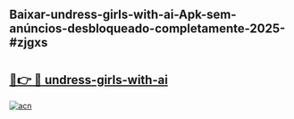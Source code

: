 ## Baixar-undress-girls-with-ai-Apk-sem-anúncios-desbloqueado-completamente-2025-#zjgxs

# <h2><a href="https://ainizakaria.my?title=undress-girls-with-ai&ref=20M">🔗👉 🔴 undress-girls-with-ai</a></h2>

[![acn](https://github.com/user-attachments/assets/0f9c940e-d8b0-45ae-aac7-cd30a18b3e1c)](https://ainizakaria.my?title=undress-girls-with-ai&ref=20M)

